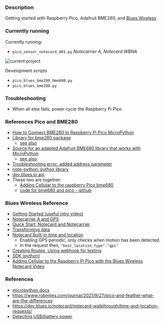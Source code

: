 ### Description
Getting started with Raspberry Pico, Adafruit BME280, and [Blues Wireless](https://blues.io/)

### Currently running
Currently running:
* `pico_sensor_notecard_A01.py`  _Notecarrier A, Notecard WBNA_

![current project](./images/pico_blues_bme680.png)

Development scripts
* `pico_blues_bme280_bme680.py`
* `pico_blues_bme280.py`

### Troubleshooting
* When all else fails, power cycle the Raspberry Pi Pico

### References Pico and BME280
* [How to Connect BME280 to Raspberry Pi Pico MicroPython](https://www.hackster.io/shilleh/how-to-connect-bme280-to-raspberry-pi-pico-micropython-91a392)
* [Library for bme280 package](https://github.com/SebastianRoll/mpy_bme280_esp8266)
    * [see also](https://github.com/robert-hh/BME280)
* [Source for an adapted Adafruit BME680 library that works with MicroPython](https://github.com/bsatrom/notecard-pico)
    * [see also](https://github.com/robert-hh/BME680-Micropython)
* [Troubleshooting error:  added address parameter](https://forums.raspberrypi.com/viewtopic.php?t=343123)
* [note-python: python library](https://github.com/blues/note-python)
* [dev.blues.io api](https://dev.blues.io/api-reference/notecard-api/introduction/)
* These two are together:
    * [Adding Cellular to the raspberry Pico bme680](https://www.hackster.io/brandonsatrom/adding-cellular-to-the-raspberry-pi-pico-b8a4b6)
    * [code for bme680 and pico - github](https://github.com/bsatrom/notecard-pico)

### Blues Wireless Reference
* [Getting Started (useful intro video)](https://blues.io/blog/get-started-cellular-raspberry-pi-webinar/)
* [Notecarrier A and GPS](https://www.hackster.io/rob-lauer/sending-a-cellular-gps-tracker-around-the-world-literally-4b830c)
* [Quick Start: Notecard and Notecarrier](https://dev.blues.io/quickstart/notecard-quickstart/notecard-and-notecarrier-f/)
* [Transforming data](https://dev.blues.io/guides-and-tutorials/routing-data-to-cloud/general-http-https/)
* [Notecard Built-in time and location](https://dev.blues.io/notecard/notecard-walkthrough/time-and-location-requests/)
    * Enabling GPS periodic, only checks when motion has been detected.
    * In the request then, `"best_location_type":"gps"`
* [Creating Routes, Using webhook for testing](https://dev.blues.io/guides-and-tutorials/routing-data-to-cloud/general-http-https/#introduction)
* [SDK (python)](https://dev.blues.io/tools-and-sdks/firmware-libraries/python-library/)
* [Adding Cellular to the Raspberry Pi Pico with the Blues Wireless Notecard Video](https://www.youtube.com/watch?v=rxq9vc1sW_0)

### References
* [micropython docs](https://docs.micropython.org/en/latest/rp2/quickref.html)
* https://www.robmiles.com/journal/2021/9/27/pico-and-feather-what-are-the-differences
* https://dev.blues.io/notecard/notecard-walkthrough/time-and-location-requests/
* [Detecting USB/battery power](https://forums.raspberrypi.com/viewtopic.php?t=300676)
